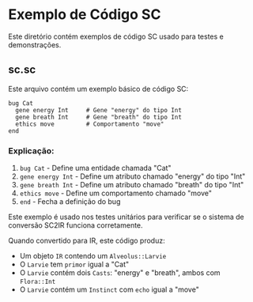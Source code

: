 # Exemplo de Código SC

Este diretório contém exemplos de código SC usado para testes e demonstrações.

## sc.sc

Este arquivo contém um exemplo básico de código SC:

```sc
bug Cat
  gene energy Int     # Gene "energy" do tipo Int
  gene breath Int     # Gene "breath" do tipo Int
  ethics move         # Comportamento "move"
end
```

### Explicação:

1. `bug Cat` - Define uma entidade chamada "Cat"
2. `gene energy Int` - Define um atributo chamado "energy" do tipo "Int"
3. `gene breath Int` - Define um atributo chamado "breath" do tipo "Int"
4. `ethics move` - Define um comportamento chamado "move"
5. `end` - Fecha a definição do bug

Este exemplo é usado nos testes unitários para verificar se o sistema de conversão SC2IR funciona corretamente.

Quando convertido para IR, este código produz:
- Um objeto `IR` contendo um `Alveolus::Larvie`
- O `Larvie` tem `primor` igual a "Cat"
- O `Larvie` contém dois `Casts`: "energy" e "breath", ambos com `Flora::Int`
- O `Larvie` contém um `Instinct` com `echo` igual a "move"
